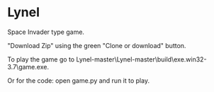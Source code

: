 # Lynel
Space Invader type game.

"Download Zip" using the green "Clone or download" button.

To play the game go to Lynel-master\Lynel-master\build\exe.win32-3.7\game.exe.

Or for the code: open game.py and run it to play.

